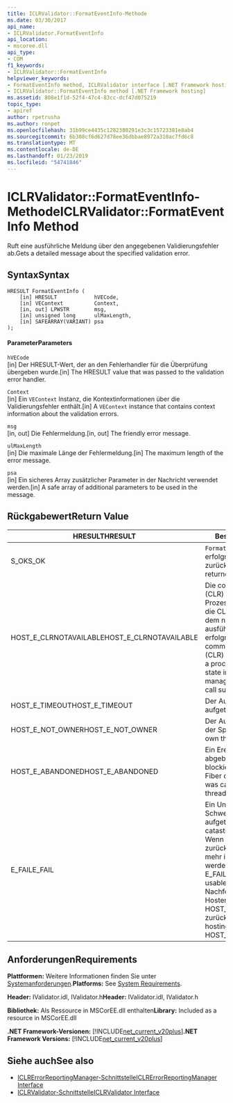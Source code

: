 ```yaml
---
title: ICLRValidator::FormatEventInfo-Methode
ms.date: 03/30/2017
api_name:
- ICLRValidator.FormatEventInfo
api_location:
- mscoree.dll
api_type:
- COM
f1_keywords:
- ICLRValidator::FormatEventInfo
helpviewer_keywords:
- FormatEventInfo method, ICLRValidator interface [.NET Framework hosting]
- ICLRValidator::FormatEventInfo method [.NET Framework hosting]
ms.assetid: 808e1f1d-52f4-47c4-83cc-dcf47d075219
topic_type:
- apiref
author: rpetrusha
ms.author: ronpet
ms.openlocfilehash: 31b99ce4435c1282380291e3c3c15723381e8ab4
ms.sourcegitcommit: 6b308cf6d627d78ee36dbbae8972a310ac7fd6c8
ms.translationtype: MT
ms.contentlocale: de-DE
ms.lasthandoff: 01/23/2019
ms.locfileid: "54741846"
---
```

# <a name="iclrvalidatorformateventinfo-method"></a><span data-ttu-id="e9eee-102">ICLRValidator::FormatEventInfo-Methode</span><span class="sxs-lookup"><span data-stu-id="e9eee-102">ICLRValidator::FormatEventInfo Method</span></span>
<span data-ttu-id="e9eee-103">Ruft eine ausführliche Meldung über den angegebenen Validierungsfehler ab.</span><span class="sxs-lookup"><span data-stu-id="e9eee-103">Gets a detailed message about the specified validation error.</span></span>  
  
## <a name="syntax"></a><span data-ttu-id="e9eee-104">Syntax</span><span class="sxs-lookup"><span data-stu-id="e9eee-104">Syntax</span></span>  
  
```  
HRESULT FormatEventInfo (  
    [in] HRESULT            hVECode,  
    [in] VEContext          Context,  
    [in, out] LPWSTR        msg,  
    [in] unsigned long      ulMaxLength,  
    [in] SAFEARRAY(VARIANT) psa  
);  
```  
  
#### <a name="parameters"></a><span data-ttu-id="e9eee-105">Parameter</span><span class="sxs-lookup"><span data-stu-id="e9eee-105">Parameters</span></span>  
 `hVECode`  
 <span data-ttu-id="e9eee-106">[in] Der HRESULT-Wert, der an den Fehlerhandler für die Überprüfung übergeben wurde.</span><span class="sxs-lookup"><span data-stu-id="e9eee-106">[in] The HRESULT value that was passed to the validation error handler.</span></span>  
  
 `Context`  
 <span data-ttu-id="e9eee-107">[in] Ein `VEContext` Instanz, die Kontextinformationen über die Validierungsfehler enthält.</span><span class="sxs-lookup"><span data-stu-id="e9eee-107">[in] A `VEContext` instance that contains context information about the validation errors.</span></span>  
  
 `msg`  
 <span data-ttu-id="e9eee-108">[in, out] Die Fehlermeldung.</span><span class="sxs-lookup"><span data-stu-id="e9eee-108">[in, out] The friendly error message.</span></span>  
  
 `ulMaxLength`  
 <span data-ttu-id="e9eee-109">[in] Die maximale Länge der Fehlermeldung.</span><span class="sxs-lookup"><span data-stu-id="e9eee-109">[in] The maximum length of the error message.</span></span>  
  
 `psa`  
 <span data-ttu-id="e9eee-110">[in] Ein sicheres Array zusätzlicher Parameter in der Nachricht verwendet werden.</span><span class="sxs-lookup"><span data-stu-id="e9eee-110">[in] A safe array of additional parameters to be used in the message.</span></span>  
  
## <a name="return-value"></a><span data-ttu-id="e9eee-111">Rückgabewert</span><span class="sxs-lookup"><span data-stu-id="e9eee-111">Return Value</span></span>  
  
|<span data-ttu-id="e9eee-112">HRESULT</span><span class="sxs-lookup"><span data-stu-id="e9eee-112">HRESULT</span></span>|<span data-ttu-id="e9eee-113">Beschreibung</span><span class="sxs-lookup"><span data-stu-id="e9eee-113">Description</span></span>|  
|-------------|-----------------|  
|<span data-ttu-id="e9eee-114">S_OK</span><span class="sxs-lookup"><span data-stu-id="e9eee-114">S_OK</span></span>|<span data-ttu-id="e9eee-115">`FormatEventInfo` wurde erfolgreich zurückgegeben.</span><span class="sxs-lookup"><span data-stu-id="e9eee-115">`FormatEventInfo` returned successfully.</span></span>|  
|<span data-ttu-id="e9eee-116">HOST_E_CLRNOTAVAILABLE</span><span class="sxs-lookup"><span data-stu-id="e9eee-116">HOST_E_CLRNOTAVAILABLE</span></span>|<span data-ttu-id="e9eee-117">Die common Language Runtime (CLR) wurde nicht in einen Prozess geladen wurde, oder die CLR ist in einem Zustand, in dem nicht verwalteten Code ausführen oder den Aufruf erfolgreich zu verarbeiten.</span><span class="sxs-lookup"><span data-stu-id="e9eee-117">The common language runtime (CLR) has not been loaded into a process, or the CLR is in a state in which it cannot run managed code or process the call successfully.</span></span>|  
|<span data-ttu-id="e9eee-118">HOST_E_TIMEOUT</span><span class="sxs-lookup"><span data-stu-id="e9eee-118">HOST_E_TIMEOUT</span></span>|<span data-ttu-id="e9eee-119">Der Aufruf ist ein Timeout aufgetreten.</span><span class="sxs-lookup"><span data-stu-id="e9eee-119">The call timed out.</span></span>|  
|<span data-ttu-id="e9eee-120">HOST_E_NOT_OWNER</span><span class="sxs-lookup"><span data-stu-id="e9eee-120">HOST_E_NOT_OWNER</span></span>|<span data-ttu-id="e9eee-121">Der Aufrufer ist nicht Besitzer der Sperre.</span><span class="sxs-lookup"><span data-stu-id="e9eee-121">The caller does not own the lock.</span></span>|  
|<span data-ttu-id="e9eee-122">HOST_E_ABANDONED</span><span class="sxs-lookup"><span data-stu-id="e9eee-122">HOST_E_ABANDONED</span></span>|<span data-ttu-id="e9eee-123">Ein Ereignis wurde abgebrochen, während sich der blockierte Thread oder eine Fiber darauf gewartet.</span><span class="sxs-lookup"><span data-stu-id="e9eee-123">An event was canceled while a blocked thread or fiber was waiting on it.</span></span>|  
|<span data-ttu-id="e9eee-124">E_FAIL</span><span class="sxs-lookup"><span data-stu-id="e9eee-124">E_FAIL</span></span>|<span data-ttu-id="e9eee-125">Ein Unbekannter Schwerwiegender Fehler ist aufgetreten.</span><span class="sxs-lookup"><span data-stu-id="e9eee-125">An unknown catastrophic failure occurred.</span></span> <span data-ttu-id="e9eee-126">Wenn eine Methode E_FAIL zurückgibt, ist die CLR nicht mehr im Prozess verwendet werden.</span><span class="sxs-lookup"><span data-stu-id="e9eee-126">When a method returns E_FAIL, the CLR is no longer usable within the process.</span></span> <span data-ttu-id="e9eee-127">Nachfolgende Aufrufe zum Hosten der Methoden HOST_E_CLRNOTAVAILABLE zurück.</span><span class="sxs-lookup"><span data-stu-id="e9eee-127">Subsequent calls to hosting methods return HOST_E_CLRNOTAVAILABLE.</span></span>|  
  
## <a name="requirements"></a><span data-ttu-id="e9eee-128">Anforderungen</span><span class="sxs-lookup"><span data-stu-id="e9eee-128">Requirements</span></span>  
 <span data-ttu-id="e9eee-129">**Plattformen:** Weitere Informationen finden Sie unter [Systemanforderungen](../../../../docs/framework/get-started/system-requirements.md).</span><span class="sxs-lookup"><span data-stu-id="e9eee-129">**Platforms:** See [System Requirements](../../../../docs/framework/get-started/system-requirements.md).</span></span>  
  
 <span data-ttu-id="e9eee-130">**Header:** IValidator.idl, IValidator.h</span><span class="sxs-lookup"><span data-stu-id="e9eee-130">**Header:** IValidator.idl, IValidator.h</span></span>  
  
 <span data-ttu-id="e9eee-131">**Bibliothek:** Als Ressource in MSCorEE.dll enthalten</span><span class="sxs-lookup"><span data-stu-id="e9eee-131">**Library:** Included as a resource in MSCorEE.dll</span></span>  
  
 <span data-ttu-id="e9eee-132">**.NET Framework-Versionen:** [!INCLUDE[net_current_v20plus](../../../../includes/net-current-v20plus-md.md)]</span><span class="sxs-lookup"><span data-stu-id="e9eee-132">**.NET Framework Versions:** [!INCLUDE[net_current_v20plus](../../../../includes/net-current-v20plus-md.md)]</span></span>  
  
## <a name="see-also"></a><span data-ttu-id="e9eee-133">Siehe auch</span><span class="sxs-lookup"><span data-stu-id="e9eee-133">See also</span></span>
- [<span data-ttu-id="e9eee-134">ICLRErrorReportingManager-Schnittstelle</span><span class="sxs-lookup"><span data-stu-id="e9eee-134">ICLRErrorReportingManager Interface</span></span>](../../../../docs/framework/unmanaged-api/hosting/iclrerrorreportingmanager-interface.md)
- [<span data-ttu-id="e9eee-135">ICLRValidator-Schnittstelle</span><span class="sxs-lookup"><span data-stu-id="e9eee-135">ICLRValidator Interface</span></span>](../../../../docs/framework/unmanaged-api/hosting/iclrvalidator-interface.md)
